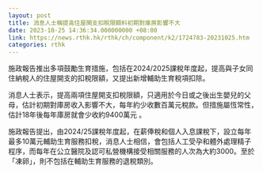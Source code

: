 ```yaml
---
layout: post
title: 消息人士稱提高住屋開支扣稅限額料初期對庫房影響不大
date: 2023-10-25 14:36:34.000000000 +08:00
link: https://news.rthk.hk/rthk/ch/component/k2/1724783-20231025.htm
categories: rthk
---
```


施政報告推出多項鼓勵生育措施，包括在2024/2025課稅年度起，提高與子女同住納稅人的住屋開支的扣稅限額，又提出新增輔助生育稅項扣除。

消息人士表示，提高兩項住屋開支扣稅限額，只適用於今日或之後出生嬰兒的父母，估計初期對庫房收入影響不大，每年約少收數百萬元稅款。但措施屬恆常性，估計18年後每年庫房就會少收約9400萬元 。

施政報告提出，由2024/25課稅年度起，在薪俸稅和個人入息課稅下，設立每年最多10萬元輔助生育服務扣稅，消息人士相信，會包括人工受孕和體外處理精子程序，而每年在公立醫院及認可私營機構接受相關服務的人次為大約3000。至於「凍卵」，則不包括在輔助生育服務的退稅類別。
